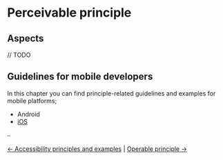 # Perceivable principle

## Aspects

// TODO

## Guidelines for mobile developers

In this chapter you can find principle-related guidelines and examples for mobile platforms;

* Android
* [iOS](../platforms/ios/guideline_perceivable_ios.md "Perceivable guidelines for iOS")

⎯

[← Accessibility principles and examples](accessibility_principles_and_examples.md "Accessibility principles and examples")
|
[Operable principle →](operable_principle.md "Operable principle")
